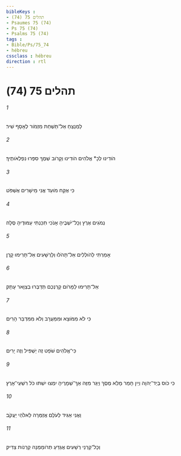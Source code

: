 ```yaml
---
bibleKeys : 
- תהלים 75 (74)
- Psaumes 75 (74)
- Ps 75 (74)
- Psalms 75 (74)
tags : 
- Bible/Ps/75_74
- hébreu
cssclass : hébreu
direction : rtl
---
```


# תהלים 75 (74)

###### 1
לַמְנַצֵּחַ אַל־תַּשְׁחֵת מִזְמֹור לְאָסָף שִׁיר׃
###### 2
הֹודִינוּ לְּכָ* אֱלֹהִים הֹודִינוּ וְקָרֹוב שְׁמֶךָ סִפְּרוּ נִפְלְאֹותֶיךָ׃
###### 3
כִּי אֶקַּח מֹועֵד אֲנִי מֵישָׁרִים אֶשְׁפֹּט׃
###### 4
נְמֹגִים אֶרֶץ וְכָל־יֹשְׁבֶיהָ אָנֹכִי תִכַּנְתִּי עַמּוּדֶיהָ סֶּלָה׃
###### 5
אָמַרְתִּי לַהֹולְלִים אַל־תָּהֹלּוּ וְלָרְשָׁעִים אַל־תָּרִימוּ קָרֶן׃
###### 6
אַל־תָּרִימוּ לַמָּרֹום קַרְנְכֶם תְּדַבְּרוּ בְצַוָּאר עָתָק׃
###### 7
כִּי לֹא מִמֹּוצָא וּמִמַּעֲרָב וְלֹא מִמִּדְבַּר הָרִים׃
###### 8
כִּי־אֱלֹהִים שֹׁפֵט זֶה יַשְׁפִּיל וְזֶה יָרִים׃
###### 9
כִּי כֹוס בְּיַד־יְהוָה וְיַיִן חָמַר מָלֵא מֶסֶךְ וַיַּגֵּר מִזֶּה אַךְ־שְׁמָרֶיהָ יִמְצוּ יִשְׁתּוּ כֹּל רִשְׁעֵי־אָרֶץ׃
###### 10
וַאֲנִי אַגִּיד לְעֹלָם אֲזַמְּרָה לֵאלֹהֵי יַעֲקֹב׃
###### 11
וְכָל־קַרְנֵי רְשָׁעִים אֲגַדֵּעַ תְּרֹומַמְנָה קַרְנֹות צַדִּיק׃
